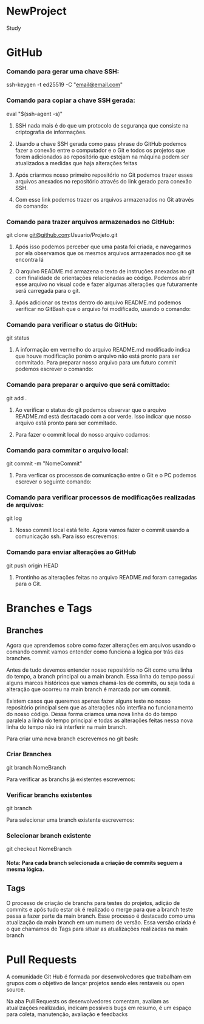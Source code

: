 # NewProject
Study
# GitHub


### Comando para gerar uma chave SSH:
ssh-keygen -t ed25519 -C "email@email.com"

### Comando para copiar a chave SSH gerada:
eval "$(ssh-agent -s)"

1. SSH nada mais é do que um protocolo de segurança que consiste na criptografia de informações. 

2. Usando a chave SSH gerada como pass phrase do GitHub podemos fazer a conexão entre o computador e o Git e todos os projetos que forem adicionados ao repositório que estejam na máquina podem ser atualizados a medidas que haja alterações feitas

3. Após criarmos nosso primeiro repositório no Git podemos trazer esses arquivos anexados no repositório através do link gerado para conexão SSH.

4. Com esse link podemos trazer os arquivos armazenados no Git através do comando:

### Comando para trazer arquivos armazenados no GitHub:
git clone git@github.com:Usuario/Projeto.git

1. Após isso podemos perceber que uma pasta foi criada, e navegarmos por ela observamos que os mesmos arquivos armazenados noo git se encontra lá

2. O arquivo README.md armazena o texto de instruções anexadas no git com finalidade de orientações relacionadas ao código. Podemos abrir esse arquivo no visual code e fazer algumas alterações que futuramente será carregada para o git.

3. Após adicionar os textos dentro do arquivo README.md podemos verificar no GitBash que o arquivo foi modificado, usando o comando:

### Comando para verificar o status do GitHub:
git status

1. A informação em vermelho do arquivo README.md modificado indica que houve modificação porém o arquivo não está pronto para ser commitado. Para preparar nosso arquivo para um futuro commit podemos escrever o comando:

### Comando para preparar o arquivo que será comittado:
git add .

1. Ao verificar o status do git podemos observar que o arquivo README.md está desrtacado com a cor verde. Isso indicar que nosso arquivo está pronto para ser commitado.


2. Para fazer o commit local do nosso arquivo codamos:

### Comando para commitar o arquivo local:
git commit -m "NomeCommit"

1. Para verficar os processos de comunicação entre o Git e o PC podemos escrever o seguinte comando:

### Comando para verificar processos de modificações realizadas de arquivos:
git log

1. Nosso commit local está feito. Agora vamos fazer o commit usando a comunicação ssh. Para isso escrevemos:

### Comando para enviar alterações ao GitHub
git push origin HEAD

1. Prontinho as alterações feitas no arquivo README.md foram carregadas para o Git.

# Branches e Tags


## Branches

Agora que aprendemos sobre como fazer alterações em arquivos usando o comando commit vamos entender como funciona a lógica por trás das branches.

Antes de tudo devemos entender nosso repositório no Git como uma linha do tempo, a branch principal ou a main branch. Essa linha do tempo possui alguns marcos históricos que vamos chamá-los de commits, ou seja toda a alteração que ocorreu na main branch é marcada por um commit. 

Existem casos que queremos apenas fazer alguns teste no nosso repositório principal sem que as alterações não interfira no funcionamento do nosso código. Dessa forma criamos uma nova linha do do tempo paralela a linha do tempo principal e todas as alterações feitas nessa nova linha do tempo não irá interferir na main branch.

Para criar uma nova branch escrevemos no git bash:

### Criar Branches
git branch NomeBranch

Para verificar as branchs já existentes escrevemos:
### Verificar branchs existentes
git branch

Para selecionar uma branch existente escrevemos:
### Selecionar branch existente
git checkout NomeBranch

#### Nota: Para cada branch selecionada a criação de commits seguem a mesma lógica.

## Tags
O processo de criação de branchs para testes do projetos, adição de commits e após tudo estar ok é realizado o merge para que a branch teste passa a fazer parte da main branch. Esse processo é destacado como uma atualização da main branch em um numero de versão. Essa versão criada é o que chamamos de Tags para situar as atualizações realizadas na main branch

# Pull Requests

A comunidade Git Hub é formada por desenvolvedores que trabalham em grupos com o objetivo de lançar projetos sendo eles rentaveis ou open source.

Na aba Pull Requests os desenvolvedores comentam, avaliam as atualizações realizadas, indicam possiveis bugs em resumo, é um espaço para coleta, manutenção, avaliação e feedbacks




